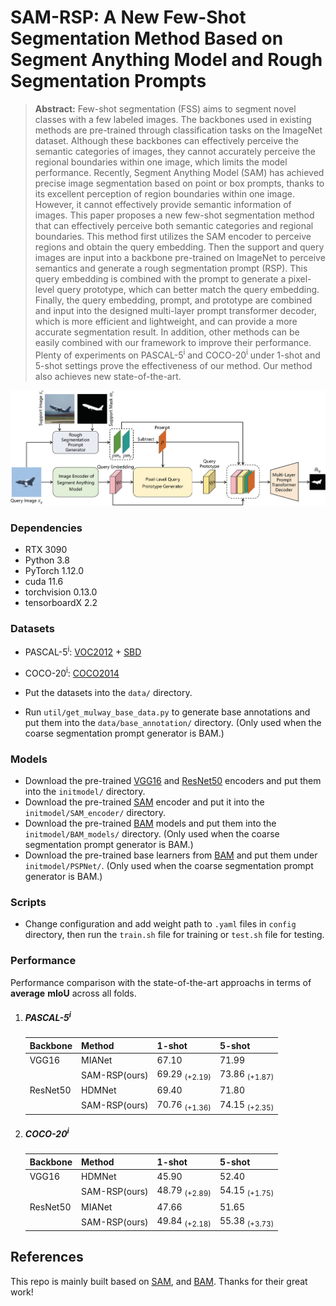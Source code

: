 
# SAM-RSP: A New Few-Shot Segmentation Method Based on Segment Anything Model and Rough Segmentation Prompts

> **Abstract:** Few-shot segmentation (FSS) aims to segment novel classes with a few labeled images. The backbones used in existing methods are pre-trained through classification tasks on the ImageNet dataset. Although these backbones can effectively perceive the semantic categories of images, they cannot accurately perceive the regional boundaries within one image, which limits the model performance. Recently, Segment Anything Model (SAM) has achieved precise image segmentation based on point or box prompts, thanks to its excellent perception of region boundaries within one image. However, it cannot effectively provide semantic information of images. This paper proposes a new few-shot segmentation method that can effectively perceive both semantic categories and regional boundaries. This method first utilizes the SAM encoder to perceive regions and obtain the query embedding. Then the support and query images are input into a backbone pre-trained on ImageNet to perceive semantics and generate a rough segmentation prompt (RSP). This query embedding is combined with the prompt to generate a pixel-level query prototype, which can better match the query embedding. Finally, the query embedding, prompt, and prototype are combined and input into the designed multi-layer prompt transformer decoder, which is more efficient and lightweight, and can provide a more accurate segmentation result. In addition, other methods can be easily combined with our framework to improve their performance. Plenty of experiments on PASCAL-5<sup>i</sup> and COCO-20<sup>i</sup> under 1-shot and 5-shot settings prove the effectiveness of our method. Our method also achieves new state-of-the-art.

<p align="middle">
  <img src="figure/main.png">
</p>

### Dependencies

- RTX 3090
- Python 3.8
- PyTorch 1.12.0
- cuda 11.6
- torchvision 0.13.0
- tensorboardX 2.2


### Datasets

- PASCAL-5<sup>i</sup>:  [VOC2012](http://host.robots.ox.ac.uk/pascal/VOC/voc2012/) + [SBD](http://home.bharathh.info/pubs/codes/SBD/download.html)

- COCO-20<sup>i</sup>:  [COCO2014](https://cocodataset.org/#download)
- Put the datasets into the `data/` directory.
- Run `util/get_mulway_base_data.py` to generate base annotations and put them into the `data/base_annotation/` directory. (Only used when the coarse segmentation prompt generator is BAM.)

### Models

- Download the pre-trained [VGG16](https://download.pytorch.org/models/vgg16_bn-6c64b313.pth) and [ResNet50](https://download.pytorch.org/models/resnet50-19c8e357.pth) encoders and put them into the `initmodel/` directory. 
- Download the pre-trained [SAM](https://dl.fbaipublicfiles.com/segment_anything/sam_vit_l_0b3195.pth) encoder and put it into the `initmodel/SAM_encoder/` directory.
- Download the pre-trained [BAM](https://github.com/chunbolang/BAM) models and put them into the `initmodel/BAM_models/` directory. (Only used when the coarse segmentation prompt generator is BAM.)
- Download the pre-trained base learners from [BAM](https://github.com/chunbolang/BAM) and put them under `initmodel/PSPNet/`. (Only used when the coarse segmentation prompt generator is BAM.)


### Scripts

- Change configuration and add weight path to `.yaml` files in `config` directory, then run the `train.sh` file for training or `test.sh` file for testing.

### Performance

Performance comparison with the state-of-the-art approachs in terms of **average** **mIoU** across all folds. 

1. ##### PASCAL-5<sup>i</sup>

   | Backbone  | Method       | 1-shot                   | 5-shot                   |
   | --------  | ------------ | ------------------------ | ------------------------ |
   | VGG16     | MIANet       | 67.10                    | 71.99                    |
   |           | SAM-RSP(ours)| 69.29 <sub>(+2.19)</sub> | 73.86 <sub>(+1.87)</sub> |
   | ResNet50  | HDMNet       | 69.40                    | 71.80                    |
   |           | SAM-RSP(ours)| 70.76 <sub>(+1.36)</sub> | 74.15 <sub>(+2.35)</sub> |
   

2. ##### COCO-20<sup>i</sup>

   | Backbone  | Method       | 1-shot                   | 5-shot                   |
   | --------  | ------------ | ------------------------ | ------------------------ |
   | VGG16     | HDMNet       | 45.90                    | 52.40                    |
   |           | SAM-RSP(ours)| 48.79 <sub>(+2.89)</sub> | 54.15 <sub>(+1.75)</sub> |
   | ResNet50  | MIANet       | 47.66                    | 51.65                    |
   |           | SAM-RSP(ours)| 49.84 <sub>(+2.18)</sub> | 55.38 <sub>(+3.73)</sub> |
   
   




## References

This repo is mainly built based on [SAM](https://segment-anything.com), and [BAM](https://github.com/chunbolang/BAM). Thanks for their great work!

````
